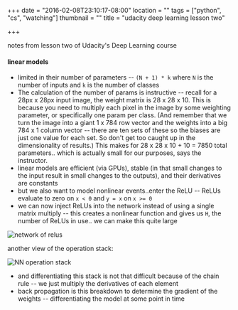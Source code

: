 +++
date = "2016-02-08T23:10:17-08:00"
location = ""
tags = ["python", "cs", "watching"]
thumbnail = ""
title = "udacity deep learning lesson two"

+++

notes from lesson two of Udacity's Deep Learning course

#### linear models
* limited in their number of parameters --
`(N + 1) * k` where `N` is the number of inputs and `k` is the number of classes
* The calculation of the number of params is instructive --
recall for a 28px x 28px input image, the weight matrix is 28 x 28 x 10.
This is because you need to multiply each pixel in the image by some weighting parameter,
or specifically one param per class.
(And remember that we turn the image into a giant 1 x 784 row vector
and the weights into a big 784 x 1 column vector --
there are ten sets of these so the biases are just one value for each set.
So don't get too caught up in the dimensionality of results.)
This makes for 28 x 28 x 10 + 10 = 7850 total parameters..
which is actually small for our purposes, says the instructor.
* linear models are efficient (via GPUs),
stable (in that small changes to the input result in small changes to the outputs),
and their derivatives are constants
* but we also want to model nonlinear events..enter the ReLU --
ReLUs evaluate to zero on `x < 0` and `y = x` on `x >= 0`
* we can now inject ReLUs into the network instead of using a single matrix multiply --
this creates a nonlinear function
and gives us `H`, the number of ReLUs in use.. we can make this quite large

![network of relus](/img/network-of-relus.png)

another view of the operation stack:

![NN operation stack](/img/nn-operation-stack.png)

* and differentiating this stack is not that difficult because of the chain rule --
we just multiply the derivatives of each element
* back propagation is this breakdown to determine the gradient of the weights --
differentiating the model at some point in time
